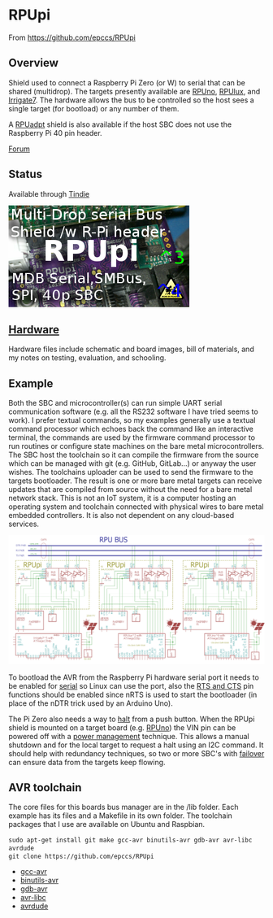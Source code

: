 # RPUpi

From <https://github.com/epccs/RPUpi>

## Overview

Shield used to connect a Raspberry Pi Zero (or W) to serial that can be shared (multidrop). The targets presently available are [RPUno], [RPUlux], and [Irrigate7]. The hardware allows the bus to be controlled so the host sees a single target (for bootload) or any number of them.  

A [RPUadpt] shield is also available if the host SBC does not use the Raspberry Pi 40 pin header.

[RPUno]: https://github.com/epccs/RPUno
[RPUlux]: https://github.com/epccs/RPUlux
[Irrigate7]: https://github.com/epccs/Irrigate7
[RPUadpt]: https://github.com/epccs/RPUadpt
[RPUftdi]: https://github.com/epccs/RPUftdi

[Forum](https://rpubus.org/bb/viewforum.php?f=8)

## Status

Available through [Tindie](https://www.tindie.com/products/10350/)

![Status](./Hardware/status_icon.png "Status")

## [Hardware](./Hardware)

Hardware files include schematic and board images, bill of materials, and my notes on testing, evaluation, and schooling.

## Example

Both the SBC and microcontroller(s) can run simple UART serial communication software (e.g. all the RS232 software I have tried seems to work). I prefer textual commands, so my examples generally use a textual command processor which echoes back the command like an interactive terminal, the commands are used by the firmware command processor to run routines or configure state machines on the bare metal microcontrollers. The SBC host the toolchain so it can compile the firmware from the source which can be managed with git (e.g. GitHub, GitLab...) or anyway the user wishes. The toolchains uploader can be used to send the firmware to the targets bootloader. The result is one or more bare metal targets can receive updates that are compiled from source without the need for a bare metal network stack. This is not an IoT system, it is a computer hosting an operating system and toolchain connected with physical wires to bare metal embedded controllers. It is also not dependent on any cloud-based services.

![MultiDrop](./Hardware/Documents/MultiDrop.png "MultiDrop")

To bootload the AVR from the Raspberry Pi hardware serial port it needs to be enabled for [serial] so Linux can use the port, also the [RTS and CTS] pin functions should be enabled since nRTS is used to start the bootloader (in place of the nDTR trick used by an Arduino Uno). 

[serial]: ./Hardware/Testing/linux.md#serial
[RTS and CTS]: ./RPiRtsCts

The Pi Zero also needs a way to [halt] from a push button. When the RPUpi shield is mounted on a target board (e.g. [RPUno]) the VIN pin can be powered off with a [power management] technique.  This allows a manual shutdown and for the local target to request a halt using an I2C command. It should help with redundancy techniques, so two or more SBC's with [failover] can ensure data from the targets keep flowing. 

[failover]: https://en.wikipedia.org/wiki/Failover
[halt]: ./Shutdown
[power management]: https://github.com/epccs/RPUno/tree/master/PwrMgt

## AVR toolchain

The core files for this boards bus manager are in the /lib folder. Each example has its files and a Makefile in its own folder. The toolchain packages that I use are available on Ubuntu and Raspbian. 

```
sudo apt-get install git make gcc-avr binutils-avr gdb-avr avr-libc avrdude
git clone https://github.com/epccs/RPUpi
```

* [gcc-avr](https://packages.ubuntu.com/search?keywords=gcc-avr)
* [binutils-avr](https://packages.ubuntu.com/search?keywords=binutils-avr)
* [gdb-avr](https://packages.ubuntu.com/search?keywords=gdb-avr)
* [avr-libc](https://packages.ubuntu.com/search?keywords=avr-libc)
* [avrdude](https://packages.ubuntu.com/search?keywords=avrdude)